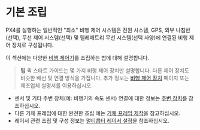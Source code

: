 # 기본 조립

PX4를 실행하는 일반적인 "최소" 비행 제어 시스템은 전원 시스템, GPS, 외부 나침반 (선택), 무선 제어 시스템(선택) 및 텔레메트리 무선 시스템(선택 사양)에 연결된 비행 제어 장치로 구성됩니다.

이 섹션에는 다양한 [비행 제어기](../flight_controller/README.md)를 조립하는 법에 대해 설명합니다.

> **팁** 퀵 스타트 가이드는 몇 가지 비행 제어 장치만 설명합니다. 다른 제어 장치도 비슷한 배선 및 연결 방식을 가집니다. 추가 정보는 [비행 제어 장치](../flight_controller/README.md) 페이지 또는 제조업체 설명서를 이용하십시오.

* 센서 및 기타 주변 장치(예: 비행기의 속도 센서) 연결에 대한 정보는 [주변 장치](../peripherals/README.md)를 참조하십시오.
* 다른 기체 프레임에 대한 완전한 조립 예는 [기체 프레임 제작](../airframes/README.md)을 참고하십시오.
* 레이서 관련 조립 및 구성 정보는 [멀티콥터 레이서 설정](../config_mc/racer_setup.md)을 참조하십시오.